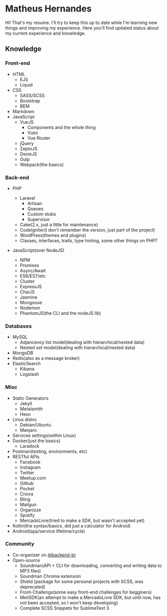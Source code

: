 # Matheus Hernandes

Hi! That's my resume. I'll try to keep this up to date while I'm learning new things and improving my experience. Here you'll find updated status about my current experience and knowledge.

## Knowledge

### Front-end

- HTML
    - EJS
    - Liquid
- CSS
    - SASS/SCSS
    - Bootstrap
    - BEM
- Markdown
- JavaScript
    - VueJS
        - Components and the whole thing
        - Vuex
        - Vue Router
    - jQuery
    - ZeptoJS
    - DexieJS
    - Gulp
    - Webpack(the basics)

### Back-end

- PHP
    - Laravel
        - Artisan
        - Queues
        - Custom stubs
        - Supervisor
    - Cake(2.x, just a little for maintenance)
    - CodeIgniter(I don't remember the version, just part of the project)
    - WordPress(themes and plugins)
    - Classes, interfaces, traits, type hinting, some other things on PHP7

- JavaScript(over NodeJS)
    - NPM
    - Promises
    - Async/Await
    - ES6/ES7/etc
    - Cluster
    - ExpressJS
    - ChaiJS
    - Jasmine
    - Mongoose
    - Nodemon
    - PhantomJS(the CLI and the nodeJS lib)

### Databases

- MySQL
    - Adjancency list model(dealing with hierarchical/nested data)
    - Nested set model(dealing with hierarchical/nested data)
- MongoDB
- Redis(also as a message broker)
- ElasticSearch
    - Kibana
    - Logstash

### Misc

- Static Generators
    - Jekyll
    - Metalsmith
    - Hexo
- Linux distro
    - Debian/Ubuntu
    - Manjaro
- Services settings(within Linux)
- Docker(just the basics)
    - Laradock
- Postman(testing, environments, etc)
- RESTful APIs
    - Facebook
    - Instagram
    - Twitter
    - Meetup.com
    - Github
    - Pocket
    - Cnova
    - Bling
    - Mailgun
    - Organizze
    - Spotify
    - MercadoLivre(tried to make a SDK, but wasn't accepted yet)
- Kotlin(the syntax/basics, did just a calculator for Android)
- Android(app/service lifetime/cycle)

### Community

- Co-organizer on [@backend-br](https://github.com/backend-br)
- Open-source
    - Soundman(API + CLI for downloading, converting and writing data to MP3 files)
    - Soundman Chrome extension
    - Shield (package for some personal projects with SCSS, was deprecated)
    - Front-Challengs(some easy front-end challenges for begginers)
    - MeliSDK(an attempt to make a MercadoLivre SDK, but until now, has not been accepted, so I won't keep developing)
    - Complete SCSS Snippets for SublimeText 3
